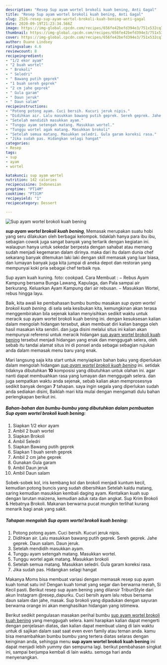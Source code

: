 ```yaml
---
description: "Resep Sup ayam wortel brokoli kuah bening, Anti Gagal"
title: "Resep Sup ayam wortel brokoli kuah bening, Anti Gagal"
slug: 2526-resep-sup-ayam-wortel-brokoli-kuah-bening-anti-gagal
date: 2020-09-19T21:23:34.566Z
image: https://img-global.cpcdn.com/recipes/656fe42befd394e3/751x532cq70/sup-ayam-wortel-brokoli-kuah-bening-foto-resep-utama.jpg
thumbnail: https://img-global.cpcdn.com/recipes/656fe42befd394e3/751x532cq70/sup-ayam-wortel-brokoli-kuah-bening-foto-resep-utama.jpg
cover: https://img-global.cpcdn.com/recipes/656fe42befd394e3/751x532cq70/sup-ayam-wortel-brokoli-kuah-bening-foto-resep-utama.jpg
author: Duane Lindsey
ratingvalue: 4.6
reviewcount: 8
recipeingredient:
- "1/2 ekor ayam"
- "2 buah wortel"
- " Brokoli"
- " Seledri"
- " Bawang putih geprek"
- "1 buah sereh geprek"
- "2 cm jahe geprek"
- " Gula garam"
- " Daun jeruk"
- " Daun salam"
recipeinstructions:
- "Potong potong ayam. Cuci bersih. Kucuri jeruk nipis."
- "Didihkan air. Lalu masukkan bawang putih geprek. Sereh geprek. Jahe geprek. Daun salam. Daun jeruk."
- "Setelah mendidih masukkan ayam."
- "Tunggu ayam setengah matang. Masukkan wortel."
- "Tunggu wortel agak matang. Masukkan brokoli"
- "Setelah semua matang. Masukkan seledri. Gula garam koreksi rasa."
- "Jika sudah pas. Hidangkan selagi hangat"
categories:
- Resep
tags:
- sup
- ayam
- wortel

katakunci: sup ayam wortel 
nutrition: 142 calories
recipecuisine: Indonesian
preptime: "PT14M"
cooktime: "PT31M"
recipeyield: "1"
recipecategory: Dessert

---
```



![Sup ayam wortel brokoli kuah bening](https://img-global.cpcdn.com/recipes/656fe42befd394e3/751x532cq70/sup-ayam-wortel-brokoli-kuah-bening-foto-resep-utama.jpg)

<b><i>sup ayam wortel brokoli kuah bening</i></b>, Memasak merupakan suatu hobi yang seru dilakukan oleh berbagai kelompok. tidaklah hanya para ibu ibu, sebagian cowok juga sangat banyak yang tertarik dengan kegiatan ini. walaupun hanya untuk sekedar berpesta dengan sahabat atau memang sudah menjadi kegemaran dalam dirinya. maka dari itu dalam dunia chef sekarang banyak ditemukan laki laki dengan skill memasak yang luar biasa, dan lumayan banyak juga kita jumpai di aneka depot dan restoran yang mempunyai koki pria sebagai chef terbaik nya.

Sup ayam kuah kuning. foto: cookpad. Cara Membuat : − Rebus Ayam Kampung bersama Bunga Lawang, Kapulaga, dan Pala sampai air berkurang. Keluarkan Ayam Kampung dari air rebusan. − Masukkan Wortel, rebus hingga layu.

Baik, kita awali ke pembahasan bumbu bumbu masakan <i>sup ayam wortel brokoli kuah bening</i>. di sela sela kesibukan kita, kemungkinan akan terasa menggembirakan bila sejenak kalian menyisihkan sedikit waktu untuk meracik sup ayam wortel brokoli kuah bening ini. dengan kesuksesan kalian dalam mengolah hidangan tersebut, akan membuat diri kalian bangga oleh hasil masakan kita sendiri. dan juga disini melalui situs ini kalian akan mempunyai referensi untuk meracik hidangan <u>sup ayam wortel brokoli kuah bening</u> tersebut menjadi hidangan yang enak dan menggugah selera, oleh sebab itu tandai alamat situs ini di ponsel anda sebagai sebagian rujukan anda dalam memasak menu baru yang enak.


Mari langsung saja kita start untuk menyiapkan bahan baku yang diperlukan dalam mengolah hidangan <u><i>sup ayam wortel brokoli kuah bening</i></u> ini. setidak tidaknya dibutuhkan <b>10</b> komposisi yang dibutuhkan untuk olahan ini. agar nanti dapat membuahkan rasa yang lumayan dan menggugah selera. dan juga sempatkan waktu anda sejenak, sebab kalian akan memprosesnya sedikit banyak dengan <b>7</b> tahapan. saya ingin segala yang diperlukan sudah anda sediakan disini, Baiklah mari kita mulai dengan mengamati dulu bahan perlengkapan berikut ini.

<!--inarticleads1-->

##### Bahan-bahan dan bumbu-bumbu yang dibutuhkan dalam pembuatan Sup ayam wortel brokoli kuah bening:

1. Siapkan 1/2 ekor ayam
1. Ambil 2 buah wortel
1. Siapkan  Brokoli
1. Ambil  Seledri
1. Siapkan  Bawang putih geprek
1. Siapkan 1 buah sereh geprek
1. Ambil 2 cm jahe geprek
1. Gunakan  Gula garam
1. Ambil  Daun jeruk
1. Ambil  Daun salam


Sobek-sobek kol, iris kembang kol dan brokoli menjadi kuntum kecil, kemudian potong buncis yang sudah dibersihkan Setelah kaldu matang, saring kemudian masukkan kembali daging ayam. Kentalkan kuah sup dengan larutan maizena, kemudian aduk rata dan angkat. Sup Krim Brokoli &amp; Hebatnya Brokoli. Makanan berwarna pucat mungkin terlihat kurang menarik bagi anak yang sakit. 

<!--inarticleads2-->

##### Tahapan mengolah Sup ayam wortel brokoli kuah bening:

1. Potong potong ayam. Cuci bersih. Kucuri jeruk nipis.
1. Didihkan air. Lalu masukkan bawang putih geprek. Sereh geprek. Jahe geprek. Daun salam. Daun jeruk.
1. Setelah mendidih masukkan ayam.
1. Tunggu ayam setengah matang. Masukkan wortel.
1. Tunggu wortel agak matang. Masukkan brokoli
1. Setelah semua matang. Masukkan seledri. Gula garam koreksi rasa.
1. Jika sudah pas. Hidangkan selagi hangat


Makanya Moms bisa membuat variasi dengan memasak resep sup ayam kuah tomat satu ini! Dengan kuah tomat yang segar dan berwarna merah, Si Kecil pasti. Berikut resep sup ayam bening yang dilansir TribunStyle dari akun Instagram @resep_dapurku. Cuci bersih ayam lalu rebus bersama daun salam dan jahe, masak. Sup brokoli yang dipadukan dengan sayuran berwarna orange ini akan menghasilkan hidangan yang istimewa. 

Berikut sedikit pengulasan masakan perihal bumbu <u>sup ayam wortel brokoli kuah bening</u> yang menggugah selera. kami harapkan kalian dapat mengerti dengan penjelasan diatas, dan kalian dapat membuat ulang di lain waktu untuk di sajikan dalam saat saat even even family atau teman anda. kamu bisa menambahkan bumbu bumbu yang tertera diatas selaras dengan keinginan anda, sehingga menu <b>sup ayam wortel brokoli kuah bening</b> ini dapat menjadi lebih yummy dan sempurna lagi. berikut pembahasan singkat ini, sampai berjumpa kembali di lain waktu. semoga hari anda menyenangkan.
